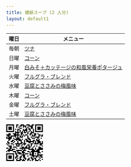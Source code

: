 ```yaml
---
title: 健爺スープ (2 人分)
layout: default1
---
```


| 曜日 | メニュー |
| --- | ------- |
| 毎朝 | [ツナ](0.morning) |
| 日曜 | [コーン](a.sun) |
| 月曜 | [白みそ＋カッテージの和風栄養ポタージュ](b.mon) |
| 火曜 | [フルグラ・ブレンド](c.tue) |
| 水曜 | [豆腐とささみの梅風味](d.wed) |
| 木曜 | [コーン](a.sun) |
| 金曜 | [フルグラ・ブレンド](c.tue) |
| 土曜 | [豆腐とささみの梅風味](d.wed) |

![](qr.png)
